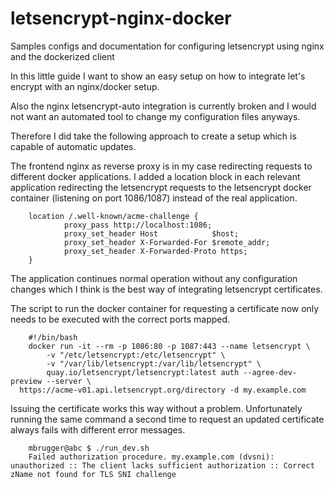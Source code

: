# letsencrypt-nginx-docker
Samples configs and documentation for configuring letsencrypt using nginx and the dockerized client

In this little guide I want to show an easy setup on how to integrate let's encrypt with an nginx/docker setup.

Also the nginx letsencrypt-auto integration is currently broken and I would not want an automated tool to change my configuration files anyways.

Therefore I did take the following approach to create a setup which is capable of automatic updates.

The frontend nginx as reverse proxy is in my case redirecting requests to different docker applications.
I added a location block in each relevant application redirecting the letsencrypt requests to the letsencrypt docker container (listening on port 1086/1087) instead of the real application.

        location /.well-known/acme-challenge {
                proxy_pass http://localhost:1086;
                proxy_set_header Host            $host;
                proxy_set_header X-Forwarded-For $remote_addr;
                proxy_set_header X-Forwarded-Proto https;
        }

The application continues normal operation without any configuration changes which I think is the best way of integrating letsencrypt certificates.

The script to run the docker container for requesting a certificate now only needs to be executed with the correct ports mapped.

        #!/bin/bash
        docker run -it --rm -p 1086:80 -p 1087:443 --name letsencrypt \
            -v "/etc/letsencrypt:/etc/letsencrypt" \
            -v "/var/lib/letsencrypt:/var/lib/letsencrypt" \
            quay.io/letsencrypt/letsencrypt:latest auth --agree-dev-preview --server \
      https://acme-v01.api.letsencrypt.org/directory -d my.example.com

Issuing the certificate works this way without a problem.
Unfortunately running the same command a second time to request an updated certificate always fails with different error messages.

        mbrugger@abc $ ./run_dev.sh
        Failed authorization procedure. my.example.com (dvsni): unauthorized :: The client lacks sufficient authorization :: Correct zName not found for TLS SNI challenge
